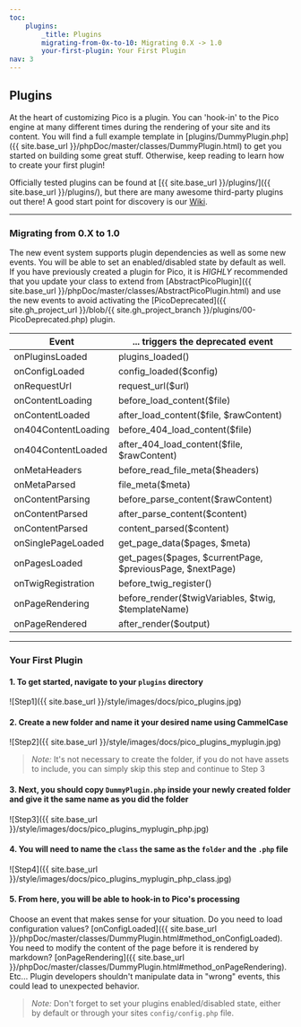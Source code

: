 ```yaml
---
toc:
    plugins:
        _title: Plugins
        migrating-from-0x-to-10: Migrating 0.X -> 1.0
        your-first-plugin: Your First Plugin
nav: 3
---
```


## Plugins

At the heart of customizing Pico is a plugin. You can 'hook-in' to the Pico
engine at many different times during the rendering of your site and its content.
You will find a full example template in [plugins/DummyPlugin.php]({{ site.base_url }}/phpDoc/master/classes/DummyPlugin.html) to get you
started on building some great stuff. Otherwise, keep reading to learn how to
create your first plugin!

Officially tested plugins can be found at [{{ site.base_url }}/plugins/]({{ site.base_url }}/plugins/),
but there are many awesome third-party plugins out there! A good start point
for discovery is our [Wiki](plugins/#plugin-wiki).

---

### Migrating from 0.X to 1.0

The new event system supports plugin dependencies as well as some new events.
You will be able to set an enabled/disabled state by default as well. If you
have previously created a plugin for Pico, it is *HIGHLY* recommended that you
update your class to extend from [AbstractPicoPlugin]({{ site.base_url }}/phpDoc/master/classes/AbstractPicoPlugin.html) and use the new events
to avoid activating the [PicoDeprecated]({{ site.gh_project_url }}/blob/{{ site.gh_project_branch }}/plugins/00-PicoDeprecated.php) plugin.


| Event               | ... triggers the deprecated event                         |
| ------------------- | --------------------------------------------------------- |
| onPluginsLoaded     | plugins_loaded()                                          |
| onConfigLoaded      | config_loaded($config)                                    |
| onRequestUrl        | request_url($url)                                         |
| onContentLoading    | before_load_content($file)                                |
| onContentLoaded     | after_load_content($file, $rawContent)                    |
| on404ContentLoading | before_404_load_content($file)                            |
| on404ContentLoaded  | after_404_load_content($file, $rawContent)                |
| onMetaHeaders       | before_read_file_meta($headers)                           |
| onMetaParsed        | file_meta($meta)                                          |
| onContentParsing    | before_parse_content($rawContent)                         |
| onContentParsed     | after_parse_content($content)                             |
| onContentParsed     | content_parsed($content)                                  |
| onSinglePageLoaded  | get_page_data($pages, $meta)                              |
| onPagesLoaded       | get_pages($pages, $currentPage, $previousPage, $nextPage) |
| onTwigRegistration  | before_twig_register()                                    |
| onPageRendering     | before_render($twigVariables, $twig, $templateName)       |
| onPageRendered      | after_render($output)                                     |

---

### Your First Plugin

#### 1. To get started, navigate to your `plugins` directory
![Step1]({{ site.base_url }}/style/images/docs/pico_plugins.jpg)

#### 2. Create a new folder and name it your desired name using CammelCase
![Step2]({{ site.base_url }}/style/images/docs/pico_plugins_myplugin.jpg)

> *Note:* It's not necessary to create the folder, if you do not have assets to
> include, you can simply skip this step and continue to Step 3

#### 3. Next, you should copy `DummyPlugin.php` inside your newly created folder and give it the same name as you did the folder
![Step3]({{ site.base_url }}/style/images/docs/pico_plugins_myplugin_php.jpg)

#### 4. You will need to name the `class` the same as the `folder` and the `.php` file
![Step4]({{ site.base_url }}/style/images/docs/pico_plugins_myplugin_php_class.jpg)

#### 5. From here, you will be able to hook-in to Pico's processing
Choose an event that makes sense for your situation. Do you need to load configuration values?
[onConfigLoaded]({{ site.base_url }}/phpDoc/master/classes/DummyPlugin.html#method_onConfigLoaded). You need to modify the content of the page before it is
rendered by markdown? [onPageRendering]({{ site.base_url }}/phpDoc/master/classes/DummyPlugin.html#method_onPageRendering). Etc... Plugin developers shouldn't
manipulate data in "wrong" events, this could lead to unexpected behavior.

> *Note:* Don't forget to set your plugins enabled/disabled state, either by default or
> through your sites `config/config.php` file.
